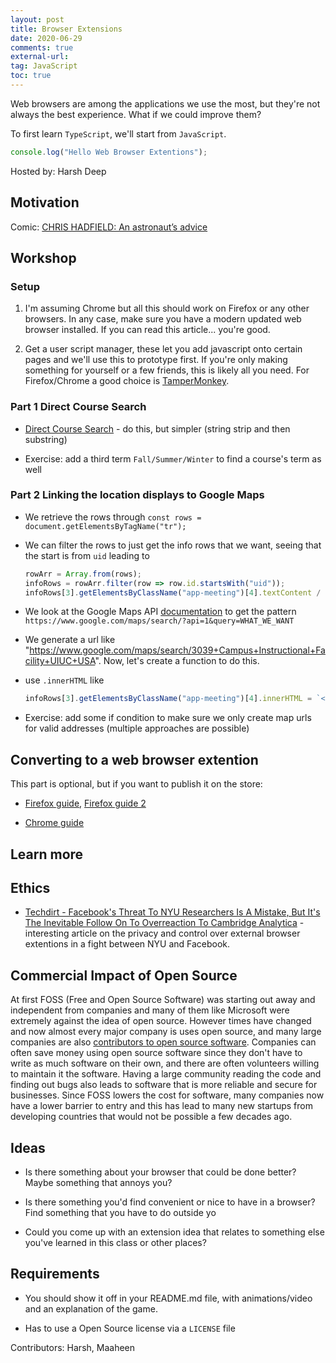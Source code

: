 ```yaml
---
layout: post
title: Browser Extensions 
date: 2020-06-29
comments: true
external-url:
tag: JavaScript
toc: true
---
```


<!-- markdownlint-disable MD004 MD009 MD014 MD024 MD040 -->

Web browsers are among the applications we use the most, but they're not always the best experience. What if we could improve them?

To first learn `TypeScript`, we'll start from `JavaScript`.

```js
console.log("Hello Web Browser Extentions");
```

Hosted by: Harsh Deep

## Motivation

Comic: [CHRIS HADFIELD: An astronaut’s advice](http://www.zenpencils.com/comic/106-chris-hadfield-an-astronauts-advice/)

## Workshop

### Setup

1. I'm assuming Chrome but all this should work on Firefox or any other browsers. In any case, make sure you have a modern updated web browser installed. If you can read this article... you're good.

2. Get a user script manager, these let you add javascript onto certain pages and we'll use this to prototype first. If you're only making something for yourself or a few friends, this is likely all you need. For Firefox/Chrome a good choice is [TamperMonkey](https://chrome.google.com/webstore/detail/tampermonkey/dhdgffkkebhmkfjojejmpbldmpobfkfo/related?hl=en). 

### Part 1 Direct Course Search

* [Direct Course Search](https://gist.github.com/harsh183/4505b4870fb9a003abe5193e0f7b9c71) - do this, but simpler (string strip and then substring)

* Exercise: add a third term `Fall/Summer/Winter` to find a course's term as well

### Part 2 Linking the location displays to Google Maps

* We retrieve the rows through `const rows = document.getElementsByTagName("tr");`

* We can filter the rows to just get the info rows that we want, seeing that the start is from `uid` leading to

  ```js
  rowArr = Array.from(rows);
  infoRows = rowArr.filter(row => row.id.startsWith("uid"));
  infoRows[3].getElementsByClassName("app-meeting")[4].textContent /
  ```

* We look at the Google Maps API [documentation](https://developers.google.com/maps/documentation/urls/get-started#search-action) to get the pattern `https://www.google.com/maps/search/?api=1&query=WHAT_WE_WANT`

* We generate a url like "https://www.google.com/maps/search/3039+Campus+Instructional+Facility+UIUC+USA". Now, let's create a function to do this.

* use `.innerHTML` like

  ```js
  infoRows[3].getElementsByClassName("app-meeting")[4].innerHTML = `<a target="blank" href="${"https://www.google.com/maps/search/3039+Campus+Instructional+Facility+UIUC+USA"}">${p}</a>`
  ```

* Exercise: add some if condition to make sure we only create map urls for valid addresses (multiple approaches are possible)

## Converting to a web browser extention

This part is optional, but if you want to publish it on the store:

* [Firefox guide](https://developer.mozilla.org/en-US/docs/Mozilla/Add-ons/WebExtensions/Your_first_WebExtension), [Firefox guide 2](https://extensionworkshop.com/documentation/publish/submitting-an-add-on/)

* [Chrome guide](https://developer.chrome.com/docs/webstore/publish/)

## Learn more

## Ethics

* [Techdirt - Facebook's Threat To NYU Researchers Is A Mistake, But It's The Inevitable Follow On To Overreaction To Cambridge Analytica](https://www.techdirt.com/articles/20201024/02131045571/facebooks-threat-to-nyu-researchers-is-mistake-inevitable-follow-to-overreaction-to-cambridge-analytica.shtml) - interesting article on the privacy and control over external browser extentions in a fight between NYU and Facebook.

## Commercial Impact of Open Source

At first FOSS (Free and Open Source Software) was starting out away and independent from companies and many of them like Microsoft were extremely against the idea of open source. However times have changed and now almost every major company is uses open source, and many large companies are also [contributors to open source software](https://www.forbes.com/sites/adrianbridgwater/2019/09/07/the-impact-of-the-tech-giants-on-open-source/?sh=30d5493bd277). Companies can often save money using open source software since they don't have to write as much software on their own, and there are often volunteers willing to maintain it the software. Having a large community reading the code and finding out bugs also leads to software that is more reliable and secure for businesses. Since FOSS lowers the cost for software, many companies now have a lower barrier to entry and this has lead to many new startups from developing countries that would not be possible a few decades ago.

## Ideas

* Is there something about your browser that could be done better? Maybe something that annoys you?

* Is there something you'd find convenient or nice to have in a browser? Find something that you have to do outside yo

* Could you come up with an extension idea that relates to something else you've learned in this class or other places?

## Requirements

* You should show it off in your README.md file, with animations/video and an explanation of the game.

* Has to use a Open Source license via a `LICENSE` file

Contributors: Harsh, Maaheen
